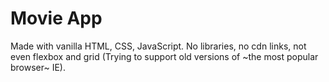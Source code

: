 # Movie App

Made with vanilla HTML, CSS, JavaScript. No libraries, no cdn links, not even flexbox and grid (Trying to support old versions of ~the most popular browser~ IE).